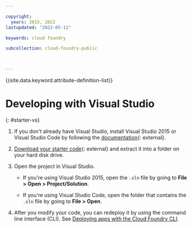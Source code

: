 ```yaml
---

copyright:
  years: 2015, 2022
lastupdated: "2022-05-11"

keywords: cloud foundry

subcollection: cloud-foundry-public



---
```



{{site.data.keyword.attribute-definition-list}}

# Developing with Visual Studio
{: #starter-vs}




1. If you don't already have Visual Studio, install Visual Studio 2015 or Visual Studio Code by following the [documentation](https://docs.microsoft.com/en-us/visualstudio/install/install-visual-studio-2015){: external}.

2. [Download your starter code](https://cloud.ibm.com/){: external} and extract it into a folder on your hard disk drive.

3. Open the project in Visual Studio.

    * If you're using Visual Studio 2015, open the `.sln` file by going to **File > Open > Project/Solution**.

    * If you're using Visual Studio Code, open the folder that contains the `.sln` file by going to **File > Open**.

4. After you modify your code, you can redeploy it by using the command line interface (CLI). See [Deploying apps with the Cloud Foundry CLI](/docs/cloud-foundry-public?topic=cloud-foundry-public-cf-deploy-cli).


